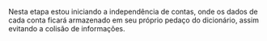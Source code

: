 Nesta etapa estou iniciando a independência de contas, onde os dados de cada conta ficará armazenado em seu próprio pedaço do dicionário, assim evitando a colisão de informações.